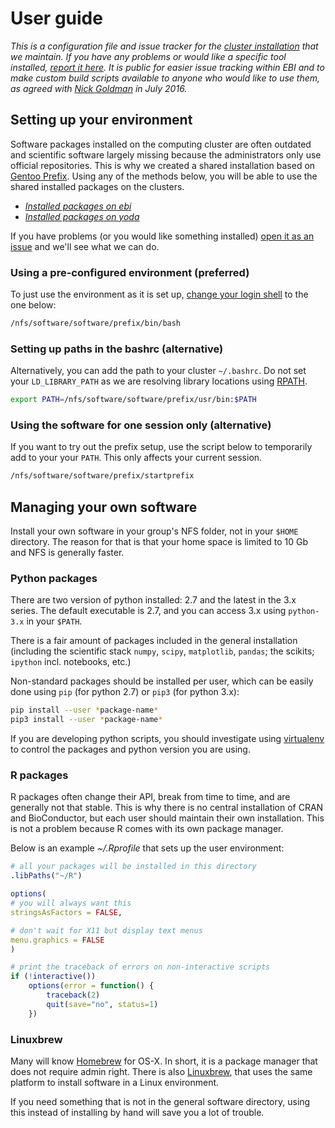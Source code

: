 User guide
==========

*This is a configuration file and issue tracker for the [cluster
installation](var/lib/portage/world) that we maintain. If you have any problems
or would like a specific tool installed, [report it here](issues/new). It is
public for easier issue tracking within EBI and to make custom build scripts
available to anyone who would like to use them, as agreed with [Nick
Goldman](http://www.ebi.ac.uk/about/people/nick-goldman) in July 2016.*

Setting up your environment
---------------------------

Software packages installed on the computing cluster are often outdated and
scientific software largely missing because the administrators only use
official repositories. This is why we created a shared installation based on
[Gentoo Prefix](https://wiki.gentoo.org/wiki/Project:Prefix).  Using any of the
methods below, you will be able to use the shared installed packages on the
clusters.

* [*Installed packages on ebi*](https://github.com/EBI-predocs/research-software/blob/ebi/var/lib/portage/world)
* [*Installed packages on yoda*](https://github.com/EBI-predocs/research-software/blob/yoda/var/lib/portage/world)

If you have problems (or you would like something installed) [open it as an
issue](issues/new) and we'll see what we can do.

### Using a pre-configured environment (preferred)

To just use the environment as it is set up, [change your
login shell](https://www.ebi.ac.uk/systems-srv/mp/login)
to the one below:

```bash
/nfs/software/software/prefix/bin/bash
```

### Setting up paths in the bashrc (alternative)

Alternatively, you can add the path to your cluster `~/.bashrc`. Do not set
your `LD_LIBRARY_PATH` as we are resolving library locations using
[RPATH](https://en.wikipedia.org/wiki/Rpath).

```bash
export PATH=/nfs/software/software/prefix/usr/bin:$PATH
```

### Using the software for one session only (alternative)

If you want to try out the prefix setup, use the script below to temporarily
add to your your `PATH`. This only affects your current session.

```bash
/nfs/software/software/prefix/startprefix
```

Managing your own software
--------------------------

Install your own software in your group's NFS folder, not in
your `$HOME` directory.  The reason for that is that your home space is limited
to 10 Gb and NFS is generally faster.

### Python packages

There are two version of python installed: 2.7 and the latest in the 3.x
series. The default executable is 2.7, and you can access 3.x using
`python-3.x` in your `$PATH`.

There is a fair amount of packages included in the general installation
(including the scientific stack `numpy`, `scipy`, `matplotlib`, `pandas`; the
scikits; `ipython` incl. notebooks, etc.)

Non-standard packages should be installed per user, which can be easily done
using `pip` (for python 2.7) or `pip3` (for python 3.x):

```bash
pip install --user *package-name*
pip3 install --user *package-name*
```

If you are developing python scripts, you should investigate using
[virtualenv](https://virtualenv.pypa.io/en/stable/) to control the packages and
python version you are using.

### R packages

R packages often change their API, break from time to time, and are generally
not that stable. This is why there is no central installation of CRAN and
BioConductor, but each user should maintain their own installation. This is not
a problem because R comes with its own package manager.

Below is an example *~/.Rprofile* that sets up the user environment:

```r
# all your packages will be installed in this directory
.libPaths("~/R")

options(
# you will always want this
stringsAsFactors = FALSE,

# don't wait for X11 but display text menus
menu.graphics = FALSE
)

# print the traceback of errors on non-interactive scripts
if (!interactive())
    options(error = function() {
        traceback(2)
        quit(save="no", status=1)
    })
```

### Linuxbrew

Many will know [Homebrew](http://brew.sh/) for OS-X. In short, it is a package
manager that does not require admin right. There is also
[Linuxbrew](http://brew.sh/linuxbrew/), that uses the same platform to install
software in a Linux environment.

If you need something that is not in the general software directory, using this
instead of installing by hand will save you a lot of trouble.

